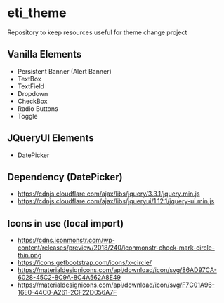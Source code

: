 # eti_theme
Repository to keep resources useful for theme change project 

## Vanilla Elements
- Persistent Banner (Alert Banner)
- TextBox
- TextField
- Dropdown
- CheckBox
- Radio Buttons
- Toggle

## JQueryUI Elements
- DatePicker

## Dependency (DatePicker)
- https://cdnjs.cloudflare.com/ajax/libs/jquery/3.3.1/jquery.min.js
- https://cdnjs.cloudflare.com/ajax/libs/jqueryui/1.12.1/jquery-ui.min.js

## Icons in use (local import)
- https://cdns.iconmonstr.com/wp-content/releases/preview/2018/240/iconmonstr-check-mark-circle-thin.png
- https://icons.getbootstrap.com/icons/x-circle/
- https://materialdesignicons.com/api/download/icon/svg/86AD97CA-6028-45C2-8C9A-8C4A562A8E49
- https://materialdesignicons.com/api/download/icon/svg/F7C01A96-16E0-44C0-A261-2CF22D056A7F
